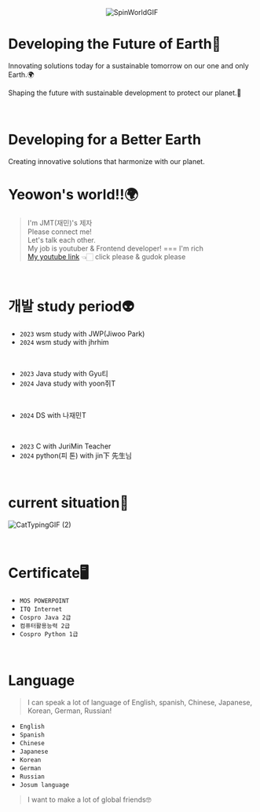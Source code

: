  
<div align="center">
  <img src="https://github.com/33ueowon/33ueowon/assets/127466476/72c07f55-9057-414d-a06e-89e7330a1429" alt="SpinWorldGIF">
</div>

<h1>Developing the Future of Earth🌿</h1>
  <p>Innovating solutions today for a sustainable tomorrow on our one and only Earth.🌍</p>
  <p>Shaping the future with sustainable development to protect our planet.🚀</p>
<br>

 <h1>Developing for a Better Earth</h1>
  <p>Creating innovative solutions that harmonize with our planet.</p>

# Yeowon's world!!🌍
> I'm JMT(재민)'s 제자 <br>
> Please connect me! <br>
> Let's talk each other. <br>
> My job is youtuber & Frontend developer! === I'm rich <br>
> [My youtube link](https://www.youtube.com/@eeueowon) 👈🏻 click please & gudok please
<br>

# 개발 study period👽
- `2023` wsm study with JWP(Jiwoo Park)
- `2024` wsm study with jhrhim
<br>

- `2023` Java study with Gyu티
- `2024` Java study with yoon쥐T
 
 <br>

- `2024` DS with 나재민T
<br>


- `2023` C with JuriMin Teacher
- `2024` python(피 톤) with jin下 先生님
<br>

# current situation👾
![CatTypingGIF (2)](https://github.com/33ueowon/33ueowon/assets/127466476/8044b545-de7d-4aa0-a5bc-a9d41001e383)

<br>

# Certificate🖥️
- `MOS POWERPOINT`
- `ITQ Internet`
- `Cospro Java 2급`
- `컴퓨터활용능력 2급`
- `Cospro Python 1급`

<br>

# Language
> I can speak a lot of language of English, spanish, Chinese, Japanese, Korean, German, Russian!
- `English`
- `Spanish`
-  `Chinese`
-  `Japanese`
-  `Korean`
-  `German`
-  `Russian`
-  `Josum language`
>  I  want to make a lot of global friends🤓


